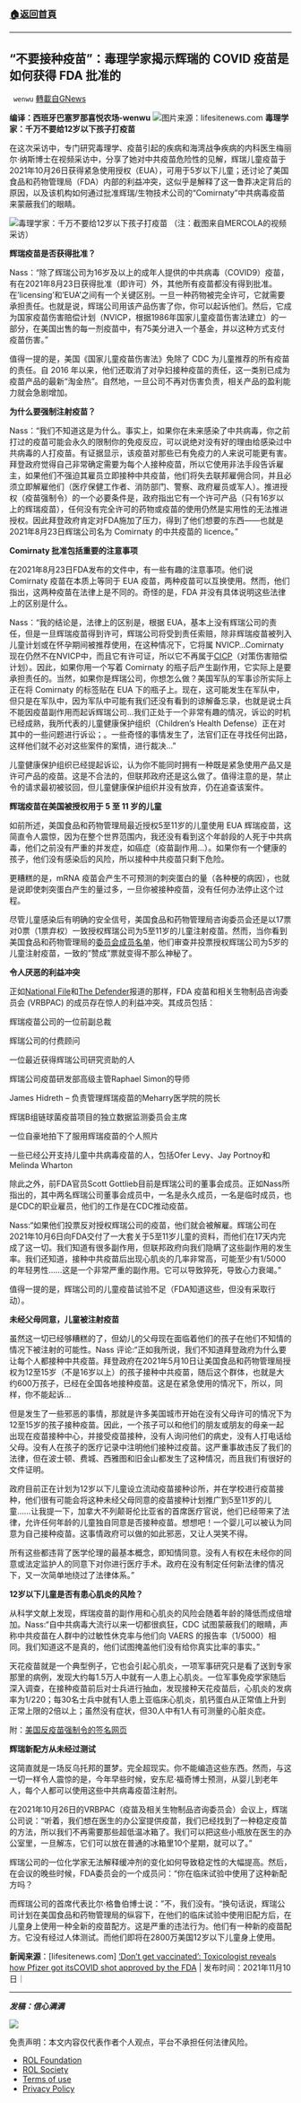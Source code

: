###  [:house:返回首頁](https://github.com/ourhimalayas/txt)
---


## “不要接种疫苗”：毒理学家揭示辉瑞的 COVID 疫苗是如何获得 FDA 批准的
` wenwu` [轉載自GNews](https://gnews.org/zh-hans/1655397/)

**编译：西班牙巴塞罗那喜悦农场-wenwu**
![](https://assets.gnews.org/wp-content/uploads/2021/11/tempsnip09.png)图片来源：lifesitenews.com
**毒理学家：千万不要给12岁以下孩子打疫苗**

在这次采访中，专门研究毒理学、疫苗引起的疾病和海湾战争疾病的内科医生梅丽尔·纳斯博士在视频采访中，分享了她对中共疫苗危险性的见解，辉瑞儿童疫苗于2021年10月26日获得紧急使用授权（EUA），可用于5岁以下儿童；还讨论了美国食品和药物管理局（FDA）内部的利益冲突，这似乎是解释了这一鲁莽决定背后的原因，以及该机构如何通过批准辉瑞/生物技术公司的“Comirnaty”中共病毒疫苗来蒙蔽我们的眼睛。

![](https://assets.gnews.org/wp-content/uploads/2021/11/tempsnip10.png)毒理学家：千万不要给12岁以下孩子打疫苗
（注：截图来自MERCOLA的视频采访）

**辉瑞疫苗是否获得批准？**

Nass：“除了辉瑞公司为16岁及以上的成年人提供的中共病毒（COVID9）疫苗，有在2021年8月23日获得批准（即许可）外，其他所有疫苗都没有得到批准。在’licensing’和’EUA’之间有一个关键区别。一旦一种药物被完全许可，它就需要承担责任。也就是说，辉瑞公司用该产品伤害了你，你可以起诉他们。然后，它成为国家疫苗伤害赔偿计划（NVICP，根据1986年国家儿童疫苗伤害法建立）的一部分，在美国出售的每一剂疫苗中，有75美分进入一个基金，并以这种方式支付疫苗伤害。”

值得一提的是，美国《国家儿童疫苗伤害法》免除了 CDC 为儿童推荐的所有疫苗的责任。自 2016 年以来，他们还取消了对孕妇接种疫苗的责任，这一类别已成为疫苗产品的最新“淘金热”。自然地，一旦公司不再对伤害负责，相关产品的盈利能力就会急剧增加。

**为什么要强制注射疫苗？**

Nass：“我们不知道这是为什么。事实上，如果你在未来感染了中共病毒，你之前打过的疫苗可能会永久的限制你的免疫反应，可以说绝对没有好的理由给感染过中共病毒的人打疫苗。有证据显示，该疫苗对那些已有免疫力的人来说可能更有害。拜登政府觉得自己非常确定需要为每个人接种疫苗，所以它使用非法手段告诉雇主，如果他们不强迫其雇员立即接种中共疫苗，他们将失去联邦雇佣合同，并且必须立即解雇他们（医疗保健工作者、消防部门、警察、政府雇员或军人）。推进授权（疫苗强制令）的一个必要条件是，政府指出它有一个许可产品（只有16岁以上的辉瑞疫苗），任何没有完全许可的药物或疫苗的使用仍然是实用性的无法推进授权。因此拜登政府肯定对FDA施加了压力，得到了他们想要的东西——也就是2021年8月23日辉瑞公司名为 Comirnaty 的中共疫苗的 licence。”

**Comirnaty 批准包括重要的注意事项**

在2021年8月23日FDA发布的文件中，有一些有趣的注意事项。他们说 Comirnaty 疫苗在本质上等同于 EUA 疫苗，两种疫苗可以互换使用。然而，他们指出，这两种疫苗在法律上是不同的。奇怪的是，FDA 并没有具体说明这些法律上的区别是什么。

Nass：“我的结论是，法律上的区别是，根据 EUA，基本上没有辉瑞公司的责任，但是一旦辉瑞疫苗得到许可，辉瑞公司将受到责任索赔，除非辉瑞疫苗被列入儿童计划或在怀孕期间被推荐使用，在这种情况下，它将属 NVICP…Comirnaty 现在仍然不在NVICP中，而且它有许可证，所以它不再属于[CICP](https://www.hrsa.gov/cicp)（对策伤害赔偿计划）。因此，如果你用一个写着 Comirnaty 的瓶子后产生副作用，它实际上是要承担责任的。当然，如果你是辉瑞公司，你想怎么做？美国军队的军事诊所实际上正在将 Comirnaty 的标签贴在 EUA 下的瓶子上。现在，这可能发生在军队中，但只是在军队中，因为军队中可能有我们还没有看到的谅解备忘录，也就是说士兵不能因疫苗副作用而起诉辉瑞公司…我们正处于一个非常有趣的情况，诉讼的时机已经成熟，我所代表的儿童健康保护组织（Children’s Health Defense）正在对其中的一些问题进行诉讼；。一些奇怪的事情发生了，法官们正在寻找任何出路，这样他们就不必对这些案件的案情，进行裁决…”

儿童健康保护组织已经提起诉讼，认为你不能同时拥有一种既是紧急使用产品又是许可产品的疫苗。这是不合法的，但联邦政府还是这么做了。值得注意的是，禁止令的请求最初被驳回，但儿童健康保护组织并没有放弃，仍在追查该案件。

**辉瑞疫苗在美国被授权用于 5 至 11 岁的儿童**

如前所述，美国食品和药物管理局最近授权5至11岁的儿童使用 EUA 辉瑞疫苗，这简直令人震惊，因为在整个世界范围内，我还没有看到这个年龄段的人死于中共病毒，他们之前没有严重的并发症，如癌症（疫苗副作用…）。如果你有一个健康的孩子，他们没有感染后的风险，所以接种中共疫苗只剩下危险。

更糟糕的是，mRNA 疫苗会产生不可预测的刺突蛋白的量（各种梗的病因），也就是说即使刺突蛋白产生的量过多，一旦你被接种疫苗，没有任何办法停止这个过程。

尽管儿童感染后有明确的安全信号，美国食品和药物管理局咨询委员会还是以17票对0票（1票弃权）一致授权辉瑞公司为5至11岁的儿童注射疫苗。然而，当你看到美国食品和药物管理局的[委员会成员名单](https://www.fda.gov/media/153411/download)，他们审查并投票授权辉瑞公司为5岁的儿童注射疫苗，一致的”赞成”票就变得不那么神秘了。

**令人厌恶的利益冲突**

正如[National File](https://nationalfile.com/fda-committee-members-reviewing-pfizer-vaccine-for-children-have-worked-for-pfizer-have-big-pfizer-connections/)和[The Defender](https://childrenshealthdefense.org/defender/fda-pfizer-covid-kids-pharma/?utm_source=salsa&amp;eType=EmailBlastContent&amp;eId=44b8eb7d-34f7-4057-987d-f00284f10b8f)报道的那样，FDA 疫苗和相关生物制品咨询委员会 (VRBPAC) 的成员存在惊人的利益冲突。其成员包括：

辉瑞疫苗公司的一位前副总裁

辉瑞公司的付费顾问

一位最近获得辉瑞公司研究资助的人

辉瑞公司疫苗研发部高级主管Raphael Simon的导师

James Hidreth – 负责管理辉瑞疫苗的Meharry医学院的院长

辉瑞B组链球菌疫苗项目的独立数据监测委员会主席

一位自豪地拍下了服用辉瑞疫苗的个人照片

一些已经公开支持儿童中共病毒疫苗的人，包括Ofer Levy、Jay Portnoy和Melinda Wharton

除此之外，前FDA官员Scott Gottlieb目前是辉瑞公司的董事会成员。正如Nass所指出的，其中两名辉瑞公司董事会成员中，一名是永久成员，一名是临时成员，也是CDC的职业雇员，他们的工作是在CDC推动疫苗。

Nass:“如果他们投票反对授权辉瑞公司的疫苗，他们就会被解雇。辉瑞公司在2021年10月6日向FDA交付了一大套关于5至11岁儿童的资料，而他们在17天内完成了这一切。我们知道有很多副作用，但联邦政府向我们隐瞒了这些副作用的发生率。我们还知道，接种中共疫苗后出现心肌炎的几率非常高，可能至少有1/5000的年轻男性……这是一个非常严重的副作用。它可以导致猝死，导致心力衰竭。”

值得一提的是，辉瑞公司的儿童疫苗试验不足（FDA知道这些，但没有采取行动）。

**未经父母同意，儿童被注射疫苗**

虽然这一切已经够糟糕的了，但幼儿的父母现在面临着他们的孩子在他们不知情的情况下被注射的可能性。Nass 评论:“正如我所说，我们不知道拜登政府为什么要让每个人都接种中共疫苗。拜登政府在2021年5月10日让美国食品和药物管理局授权为12至15岁（不是16岁以上）的孩子接种中共疫苗，随后这个群体，也就是大约600万孩子，已经在全国各地接种疫苗。这是在紧急使用的情况下，所以，同样，你不能起诉…

但是发生了一些邪恶的事情，那就是许多美国城市开始在没有父母许可的情况下为12至15岁的孩子接种疫苗。因此，一个孩子可以和他们的朋友或朋友的母亲一起出现在疫苗接种中心，并接受疫苗接种，没有人询问他们的病史，没有人打电话给父母。没有人在孩子的医疗记录中注明他们接种过疫苗。这严重事故违反了我们的法律，但在波士顿、费城、西雅图和旧金山都发生了这种情况，而且我们有很好的文件证明。

政府目前正在计划为12岁以下儿童设立流动疫苗接种诊所，并在学校进行疫苗接种，他们很有可能会将这种未经父母同意的疫苗接种计划推广到5至11岁的儿童……让我提一下，加拿大不列颠哥伦比亚省的首席医疗官说，他们已经带来了法律，允许任何年龄的儿童独自同意是否接种疫苗。想想吧！一个婴儿可以被认为同意为自己接种疫苗。这事情政府可以做的如此邪恶，又让人哭笑不得。

所有这些都违背了医学伦理的最基本概念，即知情同意。没有人有权在未经你的同意或法定监护人的同意下对你进行医疗手术。政府在没有制定任何新法律的情况下，又一次简单地绕过了法律体系。”

**12岁以下儿童是否有患心肌炎的风险？**

从科学文献上发现，辉瑞疫苗的副作用和心肌炎的风险会随着年龄的降低而成倍增加。Nass:“自中共病毒大流行以来一切都很疯狂，CDC 试图蒙蔽我们的眼睛，声称中共疫苗在人群中的过敏性休克率与他们向 VAERS 的报告率（1/5000）相同。我们知道这不是真的，他们试图掩盖他们没有给你真实比率的事实。”

天花疫苗就是一个典型例子，它也会引起心肌炎，一项军事研究只是看了送到专家那里的病例，发现大约每1.5万人中就有一人患上心肌炎。一位军事免疫学家随后深入调查，在接种疫苗前后对士兵进行抽血，发现接种天花疫苗后，心肌炎的发病率为1/220；每30名士兵中就有1人患上亚临床心肌炎，肌钙蛋白从正常值上升到正常上限的2倍以上；虽然没有症状，但30人中有1人有可测量的心脏炎症。

附：[美国反疫苗强制令的签名网页](https://lifepetitions.com/petition/resist-biden-s-vaccine-mandate)

**辉瑞新配方从未经过测试**

这简直就是一场反乌托邦的噩梦。完全超现实。你不能编造这些东西。然而，与这一切一样令人震惊的是，今年早些时候，安东尼·福奇博士预测，从婴儿到老年人，每个人都可以使用这些中共病毒疫苗注射剂。

在2021年10月26日的VRBPAC（疫苗及相关生物制品咨询委员会）会议上，辉瑞公司说：“听着，我们想在医生的办公室提供疫苗，我们已经找到了一种稳定疫苗的方法，所以我们不再需要那些超低温冰箱了。我们可以把这些小瓶放在医生的办公室里，一旦解冻，它们可以放在普通的冰箱里10个星期，就可以了。”

辉瑞公司的一位化学家无法解释缓冲剂的变化如何导致稳定性的大幅提高。然后，在会议的晚些时候，FDA委员会的一个成员问：“你在临床试验中使用了这种新配方吗？

而辉瑞公司的首席代表比尔·格鲁伯博士说：”不，我们没有。“换句话说，辉瑞公司计划在美国食品和药物管理局的纵容下，在他们的临床试验中使用旧配方后，在儿童身上使用一种全新的疫苗配方。这是严重的违法行为。他们有一种新的疫苗配方。它没有经过人体测试。而他们即将在2800万美国12岁以下儿童身上使用。

**新闻来源**：[lifesitenews.com] [‘Don’t get vaccinated’: Toxicologist reveals how Pfizer got itsCOVID shot approved by the FDA](https://www.lifesitenews.com/opinion/dont-get-vaccinated-toxicologist-reveals-how-pfizer-got-its-covid-shot-approved-by-the-fda/?utm_source=top_news&amp;utm_campaign=usa) | 发布时间：2021年11月10日｜

* * *

***发稿：信心满满***

![](https://assets.gnews.org/wp-content/uploads/2021/11/tempsnip132.png)



 

免责声明：本文内容仅代表作者个人观点，平台不承担任何法律风险。

- [ROL Foundation](https://rolfoundation.org/)
- [ROL Society](https://rolsociety.org/)
- [Terms of use](https://gnews.org/terms-of-use-3/)
- [Privacy Policy](https://gnews.org/privacy-policy/)
